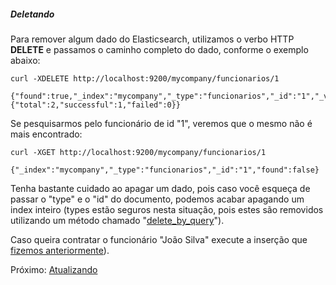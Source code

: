 ##### Deletando

Para remover algum dado do Elasticsearch, utilizamos o verbo HTTP __DELETE__ e passamos o caminho completo do dado, conforme o exemplo abaixo:

```
curl -XDELETE http://localhost:9200/mycompany/funcionarios/1

{"found":true,"_index":"mycompany","_type":"funcionarios","_id":"1","_version":2,"result":"deleted","_shards":{"total":2,"successful":1,"failed":0}}
```

Se pesquisarmos pelo funcionário de id "1", veremos que o mesmo não é mais encontrado:

```
curl -XGET http://localhost:9200/mycompany/funcionarios/1

{"_index":"mycompany","_type":"funcionarios","_id":"1","found":false}
```

Tenha bastante cuidado ao apagar um dado, pois caso você esqueça de passar o "type" e o "id" do documento, podemos acabar apagando um index inteiro (types estão seguros nesta situação, pois estes são removidos utilizando um método chamado "[delete_by_query](https://www.elastic.co/guide/en/elasticsearch/reference/6.1/docs-delete-by-query.html)").

Caso queira contratar o funcionário "João Silva" execute a inserção que [fizemos anteriormente](/pages/index_type_document.md)).

Próximo: [Atualizando](/pages/updating.md)
